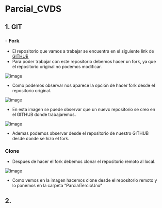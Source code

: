 # Parcial_CVDS
## 1. GIT
  ### - Fork
  - El repositorio que vamos a trabajar se encuentra en el siguiente link de [GITHUB](https://github.com/DanielOchoa1214/Tetris.git)
  - Para poder trabajar con este repositorio debemos hacer un fork, ya que el repositorio original no podemos modificar.
  
  ![image](https://user-images.githubusercontent.com/77862048/190240776-5ce0bca6-715d-4b50-a72f-7af4e17f5f41.png)

  - Como podemos observar nos aparece la opción de hacer fork desde el repositorio original.
  
  ![image](https://user-images.githubusercontent.com/77862048/190241172-c1faa7dc-95b0-4412-8896-d627ff26afc1.png)

  - En esta imagen se puede observar que un nuevo repositorio se creo en el GITHUB donde trabajaremos.
  
  ![image](https://user-images.githubusercontent.com/77862048/190241397-fb33fa96-7b25-4cb4-a15f-89fc12213a2f.png)

  - Ademas podemos observar desde el repositorio de nuestro GITHUB desde donde se hizo el fork.
  ### Clone
  - Despues de hacer el fork debemos clonar el repositorio remoto al local.
  
  ![image](https://user-images.githubusercontent.com/77862048/190242380-0f746e2d-2b9c-4bb0-9314-64803b45f8dc.png)

  - Como vemos en la imagen hacemos clone desde el repositorio remoto y lo ponemos en la carpeta "ParcialTercioUno"
  
## 2. 
   
